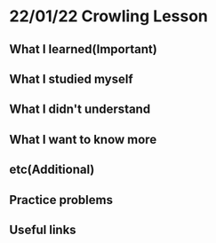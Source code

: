 # 22/01/22 Crowling Lesson

## What I learned(Important)

## What I studied myself

## What I didn't understand

## What I want to know more

## etc(Additional)

## Practice problems

## Useful links
